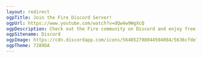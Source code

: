 ```yaml
---
layout: redirect
ogpTitle: Join the Fire Discord Server!
ogpUrl: https://www.youtube.com/watch?v=dQw4w9WgXcQ
ogpDescription: Check out the Fire community on Discord and enjoy free voice and text chat.
ogpSitename: Discord
ogpImage: https://cdn.discordapp.com/icons/564052798044504084/5636cfde738971405e9d43201806d06c.png?size=1024
ogpTheme: 7289DA
---
```

